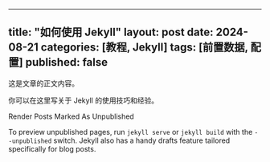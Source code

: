 
---

title: "如何使用 Jekyll"
layout: post
date: 2024-08-21
categories: [教程, Jekyll]
tags: [前置数据, 配置]
published: false
---

这是文章的正文内容。

你可以在这里写关于 Jekyll 的使用技巧和经验。


Render Posts Marked As Unpublished

To preview unpublished pages, run `jekyll serve` or `jekyll build` with the `--unpublished` switch. Jekyll also has a handy drafts feature tailored specifically for blog posts.